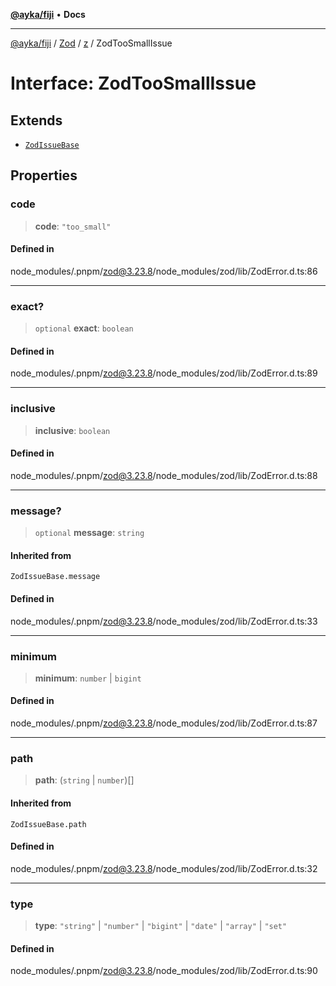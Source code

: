 [**@ayka/fiji**](../../../../../README.md) • **Docs**

***

[@ayka/fiji](../../../../../globals.md) / [Zod](../../../README.md) / [z](../README.md) / ZodTooSmallIssue

# Interface: ZodTooSmallIssue

## Extends

- [`ZodIssueBase`](../type-aliases/ZodIssueBase.md)

## Properties

### code

> **code**: `"too_small"`

#### Defined in

node\_modules/.pnpm/zod@3.23.8/node\_modules/zod/lib/ZodError.d.ts:86

***

### exact?

> `optional` **exact**: `boolean`

#### Defined in

node\_modules/.pnpm/zod@3.23.8/node\_modules/zod/lib/ZodError.d.ts:89

***

### inclusive

> **inclusive**: `boolean`

#### Defined in

node\_modules/.pnpm/zod@3.23.8/node\_modules/zod/lib/ZodError.d.ts:88

***

### message?

> `optional` **message**: `string`

#### Inherited from

`ZodIssueBase.message`

#### Defined in

node\_modules/.pnpm/zod@3.23.8/node\_modules/zod/lib/ZodError.d.ts:33

***

### minimum

> **minimum**: `number` \| `bigint`

#### Defined in

node\_modules/.pnpm/zod@3.23.8/node\_modules/zod/lib/ZodError.d.ts:87

***

### path

> **path**: (`string` \| `number`)[]

#### Inherited from

`ZodIssueBase.path`

#### Defined in

node\_modules/.pnpm/zod@3.23.8/node\_modules/zod/lib/ZodError.d.ts:32

***

### type

> **type**: `"string"` \| `"number"` \| `"bigint"` \| `"date"` \| `"array"` \| `"set"`

#### Defined in

node\_modules/.pnpm/zod@3.23.8/node\_modules/zod/lib/ZodError.d.ts:90
